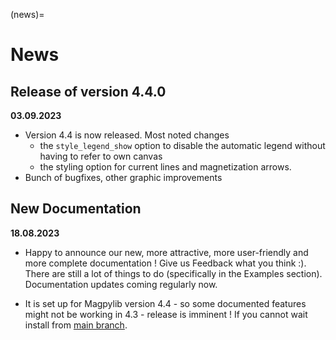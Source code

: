 (news)=

# News

## Release of version 4.4.0
**03.09.2023**

- Version 4.4 is now released. Most noted changes
    - the `style_legend_show` option to disable the automatic legend without having to refer to own canvas
    - the styling option for current lines and magnetization arrows.
- Bunch of bugfixes, other graphic improvements

## New Documentation
**18.08.2023**

- Happy to announce our new, more attractive, more user-friendly and more complete documentation ! Give us Feedback what you think :). There are still a lot of things to do (specifically in the Examples section). Documentation updates coming regularly now.

- It is set up for Magpylib version 4.4 - so some documented features might not be working in 4.3 - release is imminent ! If you cannot wait install from  [main branch](https://github.com/magpylib/magpylib).
